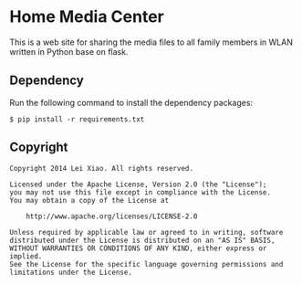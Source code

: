 Home Media Center
=================
This is a web site for sharing the media files to all family members in WLAN written in Python base on flask.

<h2>Dependency</h2>
Run the following command to install the dependency packages:

`$ pip install -r requirements.txt`

<h2>Copyright</h2>

    Copyright 2014 Lei Xiao. All rights reserved.

    Licensed under the Apache License, Version 2.0 (the "License");
    you may not use this file except in compliance with the License.
    You may obtain a copy of the License at

        http://www.apache.org/licenses/LICENSE-2.0

    Unless required by applicable law or agreed to in writing, software
    distributed under the License is distributed on an "AS IS" BASIS,
    WITHOUT WARRANTIES OR CONDITIONS OF ANY KIND, either express or implied.
    See the License for the specific language governing permissions and
    limitations under the License.